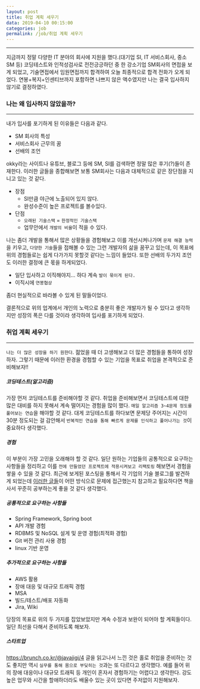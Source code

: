 ```yaml
---
layout: post
title: 취업 계획 세우기
data: 2019-04-10 00:15:00
categories: job
permalink: /job/취업 계획 세우기
---
```


---



지금까지 정말 다양한 IT 분야의 회사에 지원을 했다.(대기업 SI, IT 서비스회사, 중소 SM 등) 코딩테스트와 인적성검사로 전전긍긍하던 중 한 강소기업 SM회사의 면접을 보게 되었고, 기술면접에서 임원면접까지 합격하여 오늘 최종적으로 합격 전화가 오게 되었다. 연봉+복지+인센티브까지 포함하면 나쁘지 않은 액수였지만 나는 결국 입사하지 않기로 결정하였다. 



### 나는 왜 입사하지 않았을까?

------

내가 입사를 포기하게 된 이유들은 다음과 같다.

- SM 회사의 특성
- 서비스회사 근무의 꿈
- 선배의 조언

okky라는 사이트나 유튜브, 블로그 등에 SM, SI를 검색하면 정말 많은 후기(?)들이 존재한다. 이러한 글들을 종합해보면 보통 SM회사는 다음과 대체적으로 같은 장단점을 지니고 있는 것 같다.

- 장점
  - SI만큼 야근에 노출되어 있지 않다.
  - 완성수준이 높은 프로젝트를 볼수있다.
- 단점
  - `오래된 기술스택` = `한정적인 기술스택`
  - 업무안에서 `개발의 비율`이 적을 수 있다.

나는 좀더 개발을 통해서 많은 상황들을 경험해보고 이를 개선시켜나가며 `문제 해결 능력`을 키우고, `다양한 기술`들을 접해볼 수 있는 그런 개발자의 삶을 꿈꾸고 있는데, 이 목표에 위의 경험들로는 쉽게 다가가지 못할것 같다는 느낌이 들었다. 또한 선배의 두가지 조언도 이러한 결정에 큰 몫을 하게되었다.

- 일단 입사하고 이직해야지... 하다 계속 `발이 묶이게 된다.`
- 이직시에 `연봉협상`

좀더 현실적으로 바라볼 수 있게 된 말들이었다.

결론적으로 위의 업계에서 개인의 노력으로 충분히 좋은 개발자가 될 수 있다고 생각하지만 성장의 폭은 다를 것이라 생각하여 입사를 포기하게 되었다.

### 취업 계획 세우기

------

 `나는 더 많은 성장을 하기 원한다`. 젊었을 때 더 고생해보고 더 많은 경험들을 통하여 성장하자. 그렇기 때문에 이러한 환경을 경험할 수 있는 기업을 목표로 취업을 본격적으로 준비해보자!!

##### 코딩테스트(알고리즘)

가장 먼저 코딩테스트를 준비해야할 것 같다. 취업을 준비해보면서 코딩테스트에 대한 많은 대비를 하지 못해서 계속 떨어지는 경험을 많이 했다. `매일 알고리즘 3~4문제 정도를 풀어보는 연습`을 해야할 것 같다. 대게 코딩테스트를 하다보면 문제당 주어지는 시간이 30분 정도되는 걸 감안해서 `반복적인 연습을 통해 빠르게 문제를 인식하고 풀어나가는 것`이 중요하다 생각했다.



##### 경험

이 부분이 가장 고민을 오래해야 할 것 같다. 일단 원하는 기업들의 공통적으로 요구하는 사항들을 정리하고 이를 `전에 만들었던 프로젝트에 적용시켜보고 리팩토링` 해보면서 경험을 쌓을 수 있을 것 같다. 최근에 보게된 포스팅을 통해서 각 기업의 기술 블로그를 발견하게 되었는데 [이러한 글들](http://woowabros.github.io/category/experience/)이 어떤 방식으로 문제에 접근했는지 참고하고 필요하다면 책을 사서 꾸준히 공부하는게 좋을 것 같다 생각했다. 

##### 공통적으로 요구하는 사항들

- Spring Framework, Spring boot
- API 개발 경험
- RDBMS 및 NoSQL 설게 및 운영 경험(최적화 경험)
- Git 버전 관리 사용 경험
- linux 기반 운영

##### 추가적으로 요구하는 사항들

- AWS 활용
- 장애 대응 및 대규모 트래픽 경험
- MSA
- 빌드/테스트/배포 자동화
- Jira, Wiki

당장의 목표로 위의 두 가지를 잡았보았지만 계속 수정과 보완이 되어야 할 계획들이다. 일단 최선을 다해서 준비하도록 해보자. 



##### 스타트업

<https://brunch.co.kr/@javajigi/4> 글을 읽고나서 느낀 것은 홀로 취업을 준비하는 것도 좋지만 역시 `실무를 통해 몸으로 부딪히는 것`과는 또 다르다고 생각했다. 예를 들어 위의 장애 대응이나 대규모 트래픽 등 개인이 혼자서 경험하기는 어렵다고 생각한다. 강도 높은 업무와 시간을 할애하더라도 배울수 있는 곳이 있다면 주저없이 지원해보자.